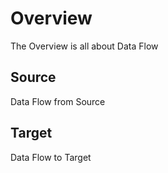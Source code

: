 # Overview

The Overview is all about Data Flow

## Source

Data Flow from Source

## Target

Data Flow to Target
